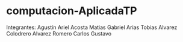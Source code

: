# computacion-AplicadaTP
Integrantes:
 Agustín Ariel Acosta
 Matias Gabriel Arias
 Tobias Alvarez Colodrero
 Alvarez Romero Carlos Gustavo 
